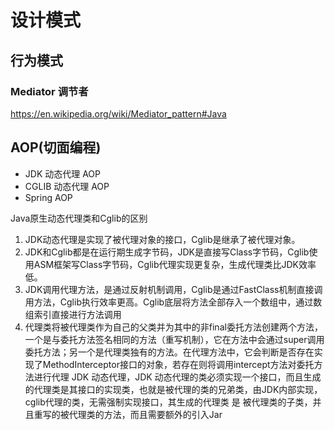 # 设计模式
## 行为模式
### Mediator 调节者
https://en.wikipedia.org/wiki/Mediator_pattern#Java

## AOP(切面编程)
- JDK 动态代理 AOP
- CGLIB 动态代理 AOP
- Spring AOP

Java原生动态代理类和Cglib的区别
1. JDK动态代理是实现了被代理对象的接口，Cglib是继承了被代理对象。
2. JDK和Cglib都是在运行期生成字节码，JDK是直接写Class字节码，Cglib使用ASM框架写Class字节码，Cglib代理实现更复杂，生成代理类比JDK效率低。
3. JDK调用代理方法，是通过反射机制调用，Cglib是通过FastClass机制直接调用方法，Cglib执行效率更高。Cglib底层将方法全部存入一个数组中，通过数组索引直接进行方法调用
4. 代理类将被代理类作为自己的父类并为其中的非final委托方法创建两个方法，一个是与委托方法签名相同的方法（重写机制），它在方法中会通过super调用委托方法；另一个是代理类独有的方法。在代理方法中，它会判断是否存在实现了MethodInterceptor接口的对象，若存在则将调用intercept方法对委托方法进行代理
JDK 动态代理，JDK 动态代理的类必须实现一个接口，而且生成的代理类是其接口的实现类，也就是被代理的类的兄弟类，由JDK内部实现，
cglib代理的类，无需强制实现接口，其生成的代理类 是 被代理类的子类，并且重写的被代理类的方法，而且需要额外的引入Jar